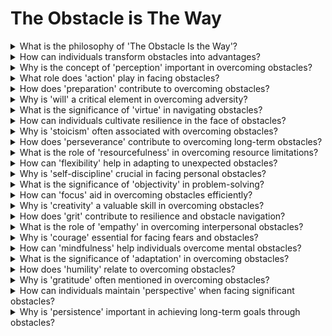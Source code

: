 

# The Obstacle is The Way

<details>
<summary>What is the philosophy of 'The Obstacle Is the Way'?</summary>

- The philosophy is about using obstacles as opportunities for growth.

- It involves embracing challenges as a path to success.

- Turning adversity into advantage is a key theme.

</details>

<details>
<summary>How can individuals transform obstacles into advantages?</summary>

- Obstacles can be transformed by changing your perspective.

- Use obstacles as a chance to learn and adapt.

- Overcoming adversity builds resilience.

</details>

<details>
<summary>Why is the concept of 'perception' important in overcoming obstacles?</summary>

- Perception shapes how you view and respond to challenges.

- Changing your perception can turn obstacles into opportunities.

- Optimism and objectivity in perception are powerful tools.

</details>

<details>
<summary>What role does 'action' play in facing obstacles?</summary>

- Taking action is essential in overcoming obstacles.

- Action leads to progress and solutions.

- Proactive behavior empowers individuals.

</details>

<details>
<summary>How does 'preparation' contribute to overcoming obstacles?</summary>

- Preparation helps you face challenges with confidence.

- Being ready for obstacles increases your chances of success.

- Preparation reduces uncertainty and anxiety.

</details>

<details>
<summary>Why is 'will' a critical element in overcoming adversity?</summary>

- Willpower provides the determination to persist despite challenges.

- It's the mental strength to keep going when things get tough.

- Strong will is a key driver of success.

</details>

<details>
<summary>What is the significance of 'virtue' in navigating obstacles?</summary>

- Virtue involves moral and ethical character in facing challenges.

- Maintaining integrity and virtue builds resilience.

- Virtue contributes to personal growth.

</details>

<details>
<summary>How can individuals cultivate resilience in the face of obstacles?</summary>

- Resilience can be cultivated by facing adversity with courage.

- Learning from setbacks and maintaining a positive mindset is crucial.

- Resilience leads to greater adaptability.

</details>

<details>
<summary>Why is 'stoicism' often associated with overcoming obstacles?</summary>

- Stoicism emphasizes emotional control and rationality in adversity.

- It teaches acceptance of what cannot be changed.

- Stoic principles can help individuals endure hardships.

</details>

<details>
<summary>How does 'perseverance' contribute to overcoming long-term obstacles?</summary>

- Perseverance is the commitment to continuous effort.

- It keeps individuals focused on their goals despite setbacks.

- Perseverance leads to eventual success.

</details>

<details>
<summary>What is the role of 'resourcefulness' in overcoming resource limitations?</summary>

- Resourcefulness involves finding creative solutions with limited resources.

- It's about making the most of what's available.

- Resourcefulness maximizes efficiency.

</details>

<details>
<summary>How can 'flexibility' help in adapting to unexpected obstacles?</summary>

- Flexibility allows individuals to adjust to changing circumstances.

- Adaptability prevents getting stuck when plans don't work.

- Flexibility is a key to overcoming uncertainty.

</details>

<details>
<summary>Why is 'self-discipline' crucial in facing personal obstacles?</summary>

- Self-discipline involves controlling impulses and staying on track.

- It ensures that individuals follow through on their plans.

- Self-discipline leads to consistent progress.

</details>

<details>
<summary>What is the significance of 'objectivity' in problem-solving?</summary>

- Objectivity means approaching obstacles with a clear and unbiased mind.

- It prevents emotional reactions from clouding judgment.

- Objectivity leads to better decision-making.

</details>

<details>
<summary>How can 'focus' aid in overcoming obstacles efficiently?</summary>

- Focus involves concentrating on the most critical tasks.

- It minimizes distractions and maintains progress.

- Focused efforts lead to quicker solutions.

</details>

<details>
<summary>Why is 'creativity' a valuable skill in overcoming obstacles?</summary>

- Creativity involves finding innovative solutions to challenges.

- Thinking outside the box can lead to breakthroughs.

- Creative approaches make obstacles more manageable.

</details>

<details>
<summary>How does 'grit' contribute to resilience and obstacle navigation?</summary>

- Grit is the determination and tenacity to achieve long-term goals.

- It keeps individuals going in the face of adversity.

- Grit leads to lasting success.

</details>

<details>
<summary>What is the role of 'empathy' in overcoming interpersonal obstacles?</summary>

- Empathy involves understanding and connecting with others in difficult situations.

- It fosters cooperation and conflict resolution.

- Empathy enhances interpersonal relationships.

</details>

<details>
<summary>Why is 'courage' essential for facing fears and obstacles?</summary>

- Courage means confronting fears and challenges head-on.

- It's the willingness to take risks in pursuit of goals.

- Courage leads to personal growth and breakthroughs.

</details>

<details>
<summary>How can 'mindfulness' help individuals overcome mental obstacles?</summary>

- Mindfulness involves staying present and aware of thoughts and emotions.

- It helps individuals manage stress and anxiety.

- Mindfulness leads to better decision-making.

</details>

<details>
<summary>What is the significance of 'adaptation' in overcoming obstacles?</summary>

- Adaptation is the ability to adjust to changing circumstances.

- It prevents resistance to change and fosters resilience.

- Adaptation is crucial in dynamic environments.

</details>

<details>
<summary>How does 'humility' relate to overcoming obstacles?</summary>

- Humility involves recognizing limitations and seeking help when needed.

- It prevents arrogance and ego-driven decisions.

- Humility leads to growth and learning.

</details>

<details>
<summary>Why is 'gratitude' often mentioned in overcoming obstacles?</summary>

- Gratitude fosters a positive mindset in adversity.

- It focuses on what's working, not just what's challenging.

- Gratitude can provide perspective and hope.

</details>

<details>
<summary>How can individuals maintain 'perspective' when facing significant obstacles?</summary>

- Perspective involves looking beyond immediate challenges to the bigger picture.

- It helps individuals see obstacles as temporary setbacks.

- Maintaining perspective reduces despair.

</details>

<details>
<summary>Why is 'persistence' important in achieving long-term goals through obstacles?</summary>

- Persistence involves a commitment to keep trying despite failures.

- It's the determination to reach the end goal, no matter how difficult.

- Persistence leads to eventual success.

</details>

